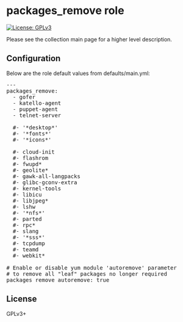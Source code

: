 # packages_remove role

[![License: GPLv3](https://img.shields.io/badge/license-GPLv3-brightgreen.svg)](https://www.gnu.org/licenses/gpl-3.0)

Please see the collection main page for a higher level description.

## Configuration

Below are the role default values from defaults/main.yml:

<pre>
---
packages_remove:
  - gofer
  - katello-agent
  - puppet-agent
  - telnet-server

  #- '*desktop*'
  #- '*fonts*'
  #- '*icons*'

  #- cloud-init
  #- flashrom
  #- fwupd*
  #- geolite*
  #- gawk-all-langpacks
  #- glibc-gconv-extra
  #- kernel-tools
  #- libicu
  #- libjpeg*
  #- lshw
  #- '*nfs*'
  #- parted
  #- rpc*
  #- slang
  #- '*sss*'
  #- tcpdump
  #- teamd
  #- webkit*

# Enable or disable yum module 'autoremove' parameter
# to remove all "leaf" packages no longer required
packages_remove_autoremove: true
</pre>

## License

GPLv3+
